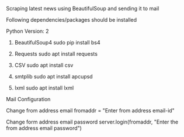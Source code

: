 Scraping latest news using BeautifulSoup and sending it to mail

Following dependencies/packages should be installed

Python Version: 2


1) BeautifulSoup4
sudo pip install bs4

2) Requests
sudo apt install requests


3) CSV
sudo apt install csv


4) smtplib
sudo apt install apcupsd


5) lxml
sudo apt install lxml


Mail Configuration

Change from address email 
fromaddr = "Enter from address email-id"

Change form address email password
server.login(fromaddr, "Enter the from address email password")

